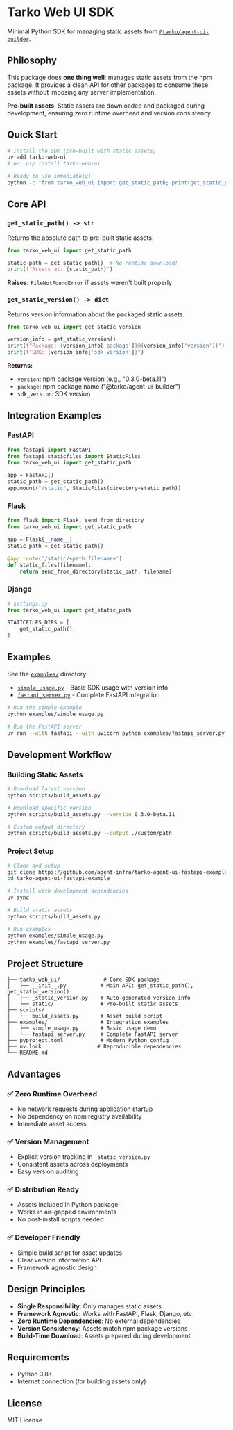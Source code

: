 # Tarko Web UI SDK

Minimal Python SDK for managing static assets from [`@tarko/agent-ui-builder`](https://www.npmjs.com/package/@tarko/agent-ui-builder).

## Philosophy

This package does **one thing well**: manages static assets from the npm package. It provides a clean API for other packages to consume these assets without imposing any server implementation.

**Pre-built assets**: Static assets are downloaded and packaged during development, ensuring zero runtime overhead and version consistency.

## Quick Start

```bash
# Install the SDK (pre-built with static assets)
uv add tarko-web-ui
# or: pip install tarko-web-ui

# Ready to use immediately!
python -c "from tarko_web_ui import get_static_path; print(get_static_path())"
```

## Core API

### `get_static_path() -> str`

Returns the absolute path to pre-built static assets.

```python
from tarko_web_ui import get_static_path

static_path = get_static_path()  # No runtime download!
print(f"Assets at: {static_path}")
```

**Raises:** `FileNotFoundError` if assets weren't built properly

### `get_static_version() -> dict`

Returns version information about the packaged static assets.

```python
from tarko_web_ui import get_static_version

version_info = get_static_version()
print(f"Package: {version_info['package']}@{version_info['version']}")
print(f"SDK: {version_info['sdk_version']}")
```

**Returns:**
- `version`: npm package version (e.g., "0.3.0-beta.11")
- `package`: npm package name ("@tarko/agent-ui-builder")
- `sdk_version`: SDK version

## Integration Examples

### FastAPI

```python
from fastapi import FastAPI
from fastapi.staticfiles import StaticFiles
from tarko_web_ui import get_static_path

app = FastAPI()
static_path = get_static_path()
app.mount("/static", StaticFiles(directory=static_path))
```

### Flask

```python
from flask import Flask, send_from_directory
from tarko_web_ui import get_static_path

app = Flask(__name__)
static_path = get_static_path()

@app.route('/static/<path:filename>')
def static_files(filename):
    return send_from_directory(static_path, filename)
```

### Django

```python
# settings.py
from tarko_web_ui import get_static_path

STATICFILES_DIRS = [
    get_static_path(),
]
```

## Examples

See the [`examples/`](examples/) directory:

- [`simple_usage.py`](examples/simple_usage.py) - Basic SDK usage with version info
- [`fastapi_server.py`](examples/fastapi_server.py) - Complete FastAPI integration

```bash
# Run the simple example
python examples/simple_usage.py

# Run the FastAPI server
uv run --with fastapi --with uvicorn python examples/fastapi_server.py
```

## Development Workflow

### Building Static Assets

```bash
# Download latest version
python scripts/build_assets.py

# Download specific version
python scripts/build_assets.py --version 0.3.0-beta.11

# Custom output directory
python scripts/build_assets.py --output ./custom/path
```

### Project Setup

```bash
# Clone and setup
git clone https://github.com/agent-infra/tarko-agent-ui-fastapi-example.git
cd tarko-agent-ui-fastapi-example

# Install with development dependencies
uv sync

# Build static assets
python scripts/build_assets.py

# Run examples
python examples/simple_usage.py
python examples/fastapi_server.py
```

## Project Structure

```
├── tarko_web_ui/              # Core SDK package
│   ├── __init__.py           # Main API: get_static_path(), get_static_version()
│   ├── _static_version.py    # Auto-generated version info
│   └── static/               # Pre-built static assets
├── scripts/
│   └── build_assets.py       # Asset build script
├── examples/                 # Integration examples
│   ├── simple_usage.py       # Basic usage demo
│   └── fastapi_server.py     # Complete FastAPI server
├── pyproject.toml            # Modern Python config
├── uv.lock                  # Reproducible dependencies
└── README.md
```

## Advantages

### ✅ Zero Runtime Overhead
- No network requests during application startup
- No dependency on npm registry availability
- Immediate asset access

### ✅ Version Management
- Explicit version tracking in `_static_version.py`
- Consistent assets across deployments
- Easy version auditing

### ✅ Distribution Ready
- Assets included in Python package
- Works in air-gapped environments
- No post-install scripts needed

### ✅ Developer Friendly
- Simple build script for asset updates
- Clear version information API
- Framework agnostic design

## Design Principles

- **Single Responsibility**: Only manages static assets
- **Framework Agnostic**: Works with FastAPI, Flask, Django, etc.
- **Zero Runtime Dependencies**: No external dependencies
- **Version Consistency**: Assets match npm package versions
- **Build-Time Download**: Assets prepared during development

## Requirements

- Python 3.8+
- Internet connection (for building assets only)

## License

MIT License
